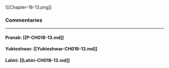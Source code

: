 ![[Chapter-18-13.png]]

### Commentaries

---

#### Pranab: [[P-CH018-13.md]]

#### Yukteshwar: [[Yukteshwar-CH018-13.md]]

#### Lahiri: [[Lahiri-CH018-13.md]]

